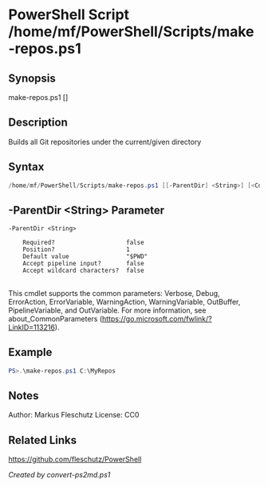 # PowerShell Script /home/mf/PowerShell/Scripts/make-repos.ps1

## Synopsis
make-repos.ps1 [<parent-dir>]

## Description
Builds all Git repositories under the current/given directory

## Syntax
```powershell
/home/mf/PowerShell/Scripts/make-repos.ps1 [[-ParentDir] <String>] [<CommonParameters>]
```

## -ParentDir &lt;String&gt; Parameter

```
-ParentDir <String>
    
    Required?                    false
    Position?                    1
    Default value                "$PWD"
    Accept pipeline input?       false
    Accept wildcard characters?  false
```
## <CommonParameters>
This cmdlet supports the common parameters: Verbose, Debug, ErrorAction, ErrorVariable, WarningAction, WarningVariable, OutBuffer, PipelineVariable, and OutVariable. For more information, see about_CommonParameters (https://go.microsoft.com/fwlink/?LinkID=113216).

## Example
```powershell
PS>.\make-repos.ps1 C:\MyRepos
```


## Notes
Author:  Markus Fleschutz
License: CC0

## Related Links
https://github.com/fleschutz/PowerShell

*Created by convert-ps2md.ps1*
